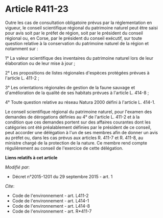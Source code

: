 # Article R411-23

Outre les cas de consultation obligatoire prévus par la réglementation en vigueur, le conseil scientifique régional du
patrimoine naturel peut être saisi pour avis soit par le préfet de région, soit par le président du conseil régional ou, en
Corse, par le président du conseil exécutif, sur toute question relative à la conservation du patrimoine naturel de la région
et notamment sur : 

1° La valeur scientifique des inventaires du patrimoine naturel lors de leur élaboration ou de leur mise à jour ; 

2° Les propositions de listes régionales d'espèces protégées prévues à l'article L. 411-2 ; 

3° Les orientations régionales de gestion de la faune sauvage et d'amélioration de la qualité de ses habitats prévues à
l'article L. 414-8 ; 

4° Toute question relative au réseau Natura 2000 défini à l'article L. 414-1. 

Le conseil scientifique régional du patrimoine naturel, pour l'examen des demandes de dérogations définies au 4° de l'article
L. 411-2 et à la condition que ces demandes portent sur des affaires courantes dont les catégories ont été préalablement
définies par le président de ce conseil, peut accorder une délégation à l'un de ses membres afin de donner un avis au préfet
ou, dans les cas prévus aux articles R. 411-7 et R. 411-8, au ministre chargé de la protection de la nature. Ce membre rend
compte régulièrement au conseil de l'exercice de cette délégation.

**Liens relatifs à cet article**

_Modifié par_:

  - Décret n°2015-1201 du 29 septembre 2015 - art. 1

_Cite_:

  - Code de l'environnement - art. L411-2
  - Code de l'environnement - art. L414-1
  - Code de l'environnement - art. L414-8
  - Code de l'environnement - art. R*411-7

